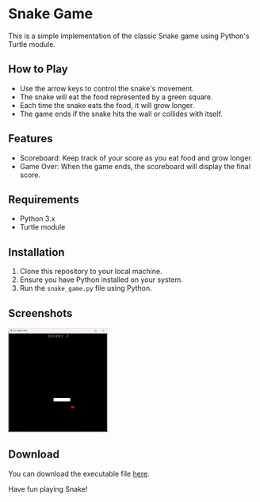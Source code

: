# Snake Game

This is a simple implementation of the classic Snake game using Python's Turtle module. 

## How to Play

- Use the arrow keys to control the snake's movement.
- The snake will eat the food represented by a green square.
- Each time the snake eats the food, it will grow longer.
- The game ends if the snake hits the wall or collides with itself.

## Features

- Scoreboard: Keep track of your score as you eat food and grow longer.
- Game Over: When the game ends, the scoreboard will display the final score.

## Requirements

- Python 3.x
- Turtle module

## Installation

1. Clone this repository to your local machine.
2. Ensure you have Python installed on your system.
3. Run the `snake_game.py` file using Python.

## Screenshots

<img src="screenshot_turtle1.png" width="200" height="auto">

## Download

You can download the executable file [here](https://drive.google.com/file/d/10c1onGGF4kFfMmrxYBdwB-S9hez6O3bD/view?usp=drive_link).

Have fun playing Snake!
